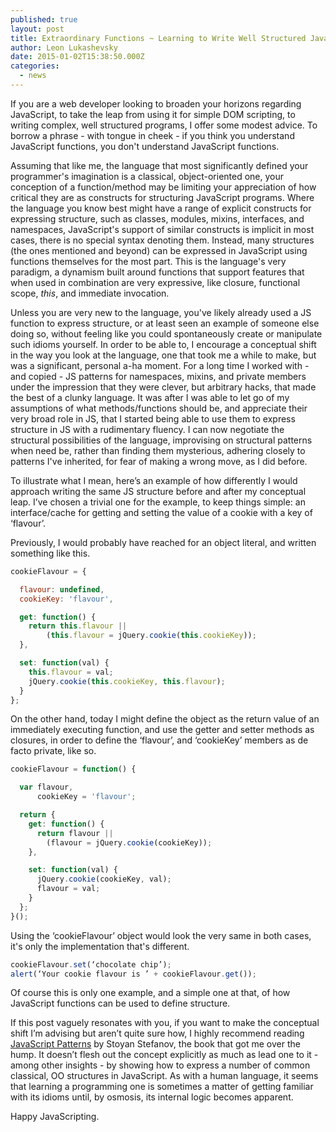 ```yaml
---
published: true
layout: post
title: Extraordinary Functions ~ Learning to Write Well Structured JavaScript
author: Leon Lukashevsky
date: 2015-01-02T15:38:50.000Z
categories: 
  - news
---
```




If you are a web developer looking to broaden your horizons regarding JavaScript, to take the leap from using it for simple DOM scripting, to writing complex, well structured programs, I offer some modest advice. To borrow a phrase - with tongue in cheek - if you think you understand JavaScript functions, you don't understand JavaScript functions. 

Assuming that like me, the language that most significantly defined your programmer's imagination is a classical, object-oriented one, your conception of a function/method may be limiting your appreciation of how critical they are as constructs for structuring JavaScript programs. Where the language you know best might have a range of explicit constructs for expressing structure, such as classes, modules, mixins, interfaces, and namespaces, JavaScript's support of similar constructs is implicit in most cases, there is no special syntax denoting them. Instead, many structures (the ones mentioned and beyond) can be expressed in JavaScript using functions themselves for the most part. This is the language's very paradigm, a dynamism built around functions that support features that when used in combination are very expressive, like closure, functional scope, *this*, and immediate invocation.

Unless you are very new to the language, you've likely already used a JS function to express structure, or at least seen an example of someone else doing so, without feeling like you could spontaneously create or manipulate such idioms yourself. In order to be able to, I encourage a conceptual shift in the way you look at the language, one that took me a while to make, but was a significant, personal a-ha moment. For a long time I worked with - and copied - JS patterns for namespaces, mixins, and private members under the impression that they were clever, but arbitrary hacks, that made the best of a clunky language. It was after I was able to let go of my assumptions of what methods/functions should be, and appreciate their very broad role in JS, that I started being able to use them to express structure in JS with a rudimentary fluency. I can now negotiate the structural possibilities of the language, improvising on structural patterns when need be, rather than finding them mysterious, adhering closely to patterns I've inherited, for fear of making a wrong move, as I did before. 

To illustrate what I mean, here’s an example of how differently I would approach writing the same JS structure before and after my conceptual leap. I’ve chosen a trivial one for the example, to keep things simple: an interface/cache for getting and setting the value of a cookie with a key of ‘flavour’. 

Previously, I would probably have reached for an object literal, and written something like this. 

```JavaScript 
cookieFlavour = {

  flavour: undefined,
  cookieKey: 'flavour',

  get: function() {
    return this.flavour || 
    	(this.flavour = jQuery.cookie(this.cookieKey));
  },

  set: function(val) {
    this.flavour = val;
    jQuery.cookie(this.cookieKey, this.flavour);
  }
};
```

On the other hand, today I might define the object as the return value of an immediately executing function, and use the getter and setter methods as closures, in order to define the ‘flavour’, and ‘cookieKey’ members as de facto private, like so. 

```JavaScript
cookieFlavour = function() {

  var flavour,
      cookieKey = 'flavour';

  return {
    get: function() {
      return flavour || 
      	(flavour = jQuery.cookie(cookieKey));
    },

    set: function(val) {
      jQuery.cookie(cookieKey, val);
      flavour = val;
    }
  };
}();
```
Using the ‘cookieFlavour’ object would look the very same in both cases, it's only the implementation that's different.

```JavaScript
cookieFlavour.set(‘chocolate chip’);
alert(‘Your cookie flavour is ’ + cookieFlavour.get()); 
```

Of course this is only one example, and a simple one at that, of how JavaScript functions can be used to define structure.

If this post vaguely resonates with you, if you want to make the conceptual shift I’m advising but aren’t quite sure how, I highly recommend reading [JavaScript Patterns](http://www.amazon.com/JavaScript-Patterns-Stoyan-Stefanov/dp/0596806752) by Stoyan Stefanov, the book that got me over the hump. It doesn’t flesh out the concept explicitly as much as lead one to it - among other insights - by showing how to express a number of common classical, OO structures in JavaScript. As with a human language, it seems that learning a programming one is sometimes a matter of getting familiar with its idioms until, by osmosis, its internal logic becomes apparent. 

Happy JavaScripting.
